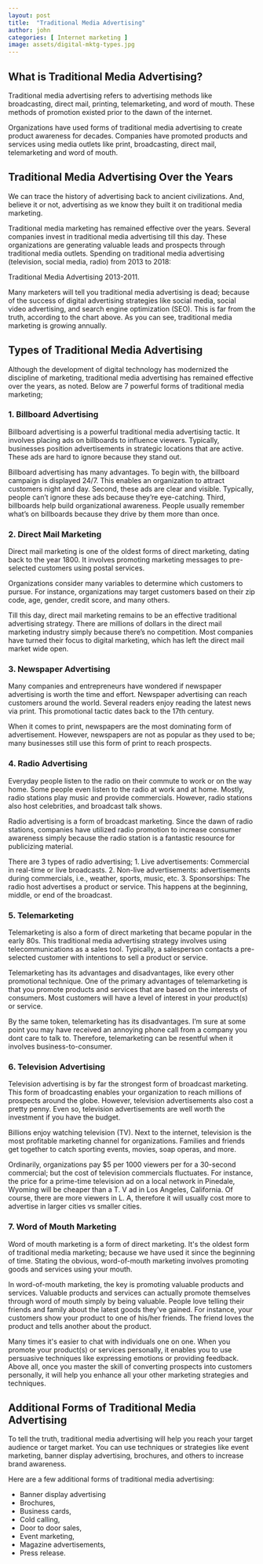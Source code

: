 ```yaml
---
layout: post
title:  "Traditional Media Advertising"
author: john
categories: [ Internet marketing ]
image: assets/digital-mktg-types.jpg
---
```


## What is Traditional Media Advertising?

Traditional media advertising refers to advertising methods like broadcasting, direct mail, printing, telemarketing, and word of mouth. These methods of promotion existed prior to the dawn of the internet.

Organizations have used forms of traditional media advertising to create product awareness for decades. Companies have promoted products and services using media outlets like print, broadcasting, direct mail, telemarketing and word of mouth.

## Traditional Media Advertising Over the Years

We can trace the history of advertising back to ancient civilizations. And, believe it or not, advertising as we know they built it on traditional media marketing.

Traditional media marketing has remained effective over the years. Several companies invest in traditional media advertising till this day. These organizations are generating valuable leads and prospects through traditional media outlets. Spending on traditional media advertising (television, social media, radio) from 2013 to 2018:

Traditional Media Advertising 2013-2011.

Many marketers will tell you traditional media advertising is dead; because of the success of digital advertising strategies like social media, social video advertising, and search engine optimization (SEO). This is far from the truth, according to the chart above. As you can see, traditional media marketing is growing annually.

## Types of Traditional Media Advertising

Although the development of digital technology has modernized the discipline of marketing, traditional media advertising has remained effective over the years, as noted. Below are 7 powerful forms of traditional media marketing;

### 1. Billboard Advertising

Billboard advertising is a powerful traditional media advertising tactic. It involves placing ads on billboards to influence viewers. Typically, businesses position advertisements in strategic locations that are active. These ads are hard to ignore because they stand out.

Billboard advertising has many advantages. To begin with, the billboard campaign is displayed 24/7. This enables an organization to attract customers night and day. Second, these ads are clear and visible. Typically, people can’t ignore these ads because they’re eye-catching. Third, billboards help build organizational awareness. People usually remember what’s on billboards because they drive by them more than once.

### 2. Direct Mail Marketing

Direct mail marketing is one of the oldest forms of direct marketing, dating back to the year 1800. It involves promoting marketing messages to pre-selected customers using postal services.

Organizations consider many variables to determine which customers to pursue. For instance, organizations may target customers based on their zip code, age, gender, credit score, and many others.

Till this day, direct mail marketing remains to be an effective traditional advertising strategy. There are millions of dollars in the direct mail marketing industry simply because there’s no competition. Most companies have turned their focus to digital marketing, which has left the direct mail market wide open.

### 3. Newspaper Advertising

Many companies and entrepreneurs have wondered if newspaper advertising is worth the time and effort. Newspaper advertising can reach customers around the world. Several readers enjoy reading the latest news via print. This promotional tactic dates back to the 17th century.

When it comes to print, newspapers are the most dominating form of advertisement. However, newspapers are not as popular as they used to be; many businesses still use this form of print to reach prospects.

### 4. Radio Advertising

Everyday people listen to the radio on their commute to work or on the way home. Some people even listen to the radio at work and at home. Mostly, radio stations play music and provide commercials. However, radio stations also host celebrities, and broadcast talk shows.

Radio advertising is a form of broadcast marketing. Since the dawn of radio stations, companies have utilized radio promotion to increase consumer awareness simply because the radio station is a fantastic resource for publicizing material.

There are 3 types of radio advertising; 1. Live advertisements: Commercial in real-time or live broadcasts. 2. Non-live advertisements: advertisements during commercials, i.e., weather, sports, music, etc. 3. Sponsorships: The radio host advertises a product or service. This happens at the beginning, middle, or end of the broadcast.

### 5. Telemarketing

Telemarketing is also a form of direct marketing that became popular in the early 80s. This traditional media advertising strategy involves using telecommunications as a sales tool. Typically, a salesperson contacts a pre-selected customer with intentions to sell a product or service.

Telemarketing has its advantages and disadvantages, like every other promotional technique. One of the primary advantages of telemarketing is that you promote products and services that are based on the interests of consumers. Most customers will have a level of interest in your product(s) or service.

By the same token, telemarketing has its disadvantages. I’m sure at some point you may have received an annoying phone call from a company you dont care to talk to. Therefore, telemarketing can be resentful when it involves business-to-consumer.

### 6. Television Advertising

Television advertising is by far the strongest form of broadcast marketing. This form of broadcasting enables your organization to reach millions of prospects around the globe. However, television advertisements also cost a pretty penny. Even so, television advertisements are well worth the investment if you have the budget.

Billions enjoy watching television (TV). Next to the internet, television is the most profitable marketing channel for organizations. Families and friends get together to catch sporting events, movies, soap operas, and more.

Ordinarily, organizations pay $5 per 1000 viewers per for a 30-second commercial; but the cost of television commercials fluctuates. For instance, the price for a prime-time television ad on a local network in Pinedale, Wyoming will be cheaper than a T. V ad in Los Angeles, California. Of course, there are more viewers in L. A, therefore it will usually cost more to advertise in larger cities vs smaller cities.

### 7. Word of Mouth Marketing

Word of mouth marketing is a form of direct marketing. It's the oldest form of traditional media marketing; because we have used it since the beginning of time. Stating the obvious, word-of-mouth marketing involves promoting goods and services using your mouth.

In word-of-mouth marketing, the key is promoting valuable products and services. Valuable products and services can actually promote themselves through word of mouth simply by being valuable. People love telling their friends and family about the latest goods they’ve gained. For instance, your customers show your product to one of his/her friends. The friend loves the product and tells another about the product.

Many times it's easier to chat with individuals one on one. When you promote your product(s) or services personally, it enables you to use persuasive techniques like expressing emotions or providing feedback. Above all, once you master the skill of converting prospects into customers personally, it will help you enhance all your other marketing strategies and techniques.

## Additional Forms of Traditional Media Advertising

To tell the truth, traditional media advertising will help you reach your target audience or target market. You can use techniques or strategies like event marketing, banner display advertising, brochures, and others to increase brand awareness.

Here are a few additional forms of traditional media advertising:

* Banner display advertising
* Brochures,
* Business cards,
* Cold calling,
* Door to door sales,
* Event marketing,
* Magazine advertisements,
* Press release.
